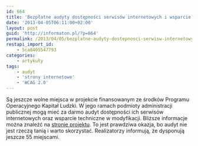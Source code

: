 ```yaml
---
id: 664
title: 'Bezpłatne audyty dostępności serwisów internetowych i wsparcie techniczne dla administracji publicznej'
date: '2013-04-05T06:11:00+02:00'
layout: post
guid: 'http://informaton.pl/?p=664'
permalink: /2013/04/05/bezplatne-audyty-dostepnosci-serwisw-internetowych-i-wsparcie-techniczne-dla-administracji-publicznej/
restapi_import_id:
    - 5ca8405547793
categories:
    - artykuły
tags:
    - audyt
    - 'strony internetowe'
    - 'WCAG 2.0'
---
```


Są jeszcze wolne miejsca w projekcie finansowanym ze środków Programu Operacyjnego Kapitał Ludzki. W jego ramach podmioty administracji publicznej mogą mieć za darmo audyt dostępności ich serwisów internetowych oraz wsparcie techniczne w modyfikacji. Bliższe informacje można znaleźć na [stronie projektu](http://dostepnestrony.pl/dolacz-do-projektu/). To jest prawdziwa okazja, bo audyt nie jest rzeczą tanią i warto skorzystać. Realizatorzy informują, że dysponują jeszcze 55 miejscami.